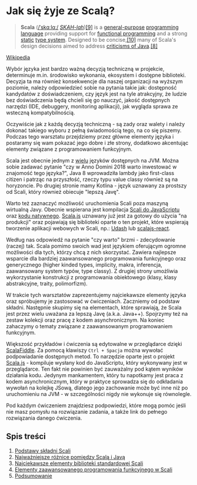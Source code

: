 # Jak się żyje ze Scalą?

> **Scala** ([/ˈskɑːlɑː/](https://en.wikipedia.org/wiki/Help:IPA/English "Help:IPA/English") [_SKAH-lah_](https://en.wikipedia.org/wiki/Help:Pronunciation_respelling_key "Help:Pronunciation respelling key"))[\[9\]](https://en.wikipedia.org/wiki/Scala_(programming_language)#cite_note-9) is a [general-purpose](https://en.wikipedia.org/wiki/General-purpose_programming_language "General-purpose programming language") [programming language](https://en.wikipedia.org/wiki/Programming_language "Programming language") providing support for [functional programming](https://en.wikipedia.org/wiki/Functional_programming "Functional programming") and a strong [static](https://en.wikipedia.org/wiki/Static_typing "Static typing") [type system](https://en.wikipedia.org/wiki/Type_system "Type system"). Designed to be concise,[\[10\]](https://en.wikipedia.org/wiki/Scala_(programming_language)#cite_note-10) many of Scala's design decisions aimed to address [criticisms of Java](https://en.wikipedia.org/wiki/Criticism_of_Java "Criticism of Java").[\[8\]](https://en.wikipedia.org/wiki/Scala_(programming_language)#cite_note-overview-8)

[Wikipedia](https://en.wikipedia.org/wiki/Scala_(programming_language))

Wybór języka jest bardzo ważną decyzją techniczną w projekcie, determinuje m&#46;in. środowisko wykonania, ekosystem i dostępne biblioteki. Decyzja ta ma również konsekwencje dla naszej organizacji na wyższym poziomie, należy odpowiedzieć sobie na pytania takie jak: dostępność kandydatów z doświadczeniem, czy język jest na tyle atrakcyjny, że ludzie bez doświadczenia będą chcieli się go nauczyć, jakość dostępnych narzędzi (IDE, debuggery, monitoring aplikacji), jak wygląda sprawa ze wsteczną kompatybilnością.

Oczywiście jak z każdą decyzją techniczną - są zady oraz walety i należy dokonać takiego wyboru z pełną świadomością tego, na co się piszemy. Podczas tego warsztatu przejdziemy przez główne elementy języka i postaramy się wam pokazać jego dobre i złe strony, dodatkowo akcentując elementy związane z programowaniem funkcyjnym. 

Scala jest obecnie jednym z [wielu](https://en.wikipedia.org/wiki/List_of_JVM_languages) języków dostępnych na JVM. Można sobie zadawać pytanie "czy w Anno Domini 2018 warto inwestować w znajomość tego języka?", Java 8 wprowadziła lambdy jako first-class citizen i patrząc na przyszłość, rzeczy typu value classy również są na horyzoncie. Po drugiej stronie mamy Kotlina - język uznawany za prostszy od Scali, który również obiecuje "lepszą Javę".

Warto też zaznaczyć możliwość uruchomienia Scali poza maszyną wirtualną Javy. Obecnie wspierana jest kompilacja [Scali do JavaScriptu](http://www.scala-js.org/) oraz [kodu natywnego](http://www.scala-native.org/en/latest/). [Scala.js](http://www.scala-js.org/) uznawany już jest za gotowy do użycia "na produkcji" oraz pojawiają się biblioteki oparte o ten projekt, które wspierają tworzenie aplikacji webowych w Scali, np.: [Udash](https://udash.io/) lub [scalajs-react](https://github.com/japgolly/scalajs-react).

Według nas odpowiedź na pytanie "czy warto" brzmi - zdecydowanie (raczej) tak. Scala pomimo swoich wad jest językiem oferującym ogromne możliwości dla tych, którzy chcą z nich skorzystać. Zawiera najlepsze wsparcie dla bardziej zaawansowanego programowania funkcyjnego oraz generycznego (higher kinded types, implicity, makra, inferencja, zaawansowany system typów, type classy). Z drugiej strony umożliwia wykorzystanie konstrukcji z programowania obiektowego (klasy, klasy abstrakcyjne, traity, polimorfizm). 

W trakcie tych warsztatów zaprezentujemy najciekawsze elementy języka oraz spróbujemy je zastosować w ćwiczeniach. Zaczniemy od podstaw składni. Następnie skupimy się na elementach, które sprawiają, że Scala jest przez wielu uważana za lepszą Javę (a.k.a. Java++). Spojrzymy też na zestaw kolekcji oraz pracę z kodem asynchronicznym. Na koniec zahaczymy o tematy związane z zaawansowanym programowaniem funkcyjnym. 

Większość przykładów i ćwiczenia są edytowalne w przeglądarce dzięki [ScalaFiddle](https://scalafiddle.io). Za pomocą klawiszy `Ctrl + Spacja` można wywołać podpowiadanie dostępnych metod. To narzędzie oparte jest o projekt [Scala.js](http://www.scala-js.org/) - kompiluje wysłany kod do JavaScriptu, który wykonywany jest w przeglądarce. Ten fakt nie powinien być zauważalny pod kątem wyników działania kodu. Jedynym mankamentem, który tu napotkamy jest praca z kodem asynchronicznym, który w praktyce sprowadza się do odkładania wywołań na kolejkę JSową, dlatego jego zachowanie może być inne niż po uruchomieniu na JVM - w szczególności nigdy nie wykonuje się równolegle. 

Pod każdym ćwiczeniem znajdziesz podpowiedzi, które mogą pomóc jeśli nie masz pomysłu na rozwiązanie zadania, a także link do pełnego rozwiązania danego ćwiczenia. 

## Spis treści

1. [Podstawy składni Scali](1_intro)
2. [Najważniejsze różnice pomiędzy Scalą i Javą](2_scala_vs_java)
3. [Najciekawsze elementy biblioteki standardowej Scali](3_std_lib)
4. [Elementy zaawansowanego programowania funkcyjnego w Scali](4_functional_programming)
5. [Podsumowanie](5_summary)
